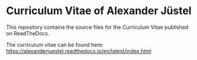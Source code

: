 # Curriculum Vitae of Alexander Jüstel

This repository contains the source files for the Curriculum Vitae published on ReadTheDocs. 

The curriculum vitae can be found here: https://alexanderjuestel.readthedocs.io/en/latest/index.html
